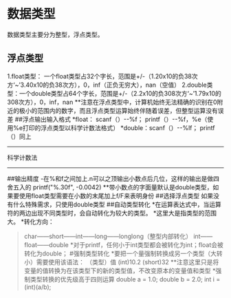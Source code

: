 # 数据类型
数据类型主要分为整型，浮点类型。
## 浮点类型
1.float类型： 一个float类型占32个字长，范围是+/-（1.20x10的负38次方‘~’3.40x10的负38次方），0，inf（正负无穷大），nan（空值）
2.double类型：一个double类型占64个字长，范围是+/-（2.2x10的负308次方‘~’1.79x10的308次方），0，inf，nan
**注意在浮点类型中，计算机始终无法精确的识别在0附近的极小的范围内的数字，而且浮点类型运算始终伴随着误差，但整型运算没有误差
##浮点输出输入格式
*float： scanf（）--%f；  printf（）--%f，%e（使用%e打印的浮点类型以科学计数法格式）
*double：scanf（）--%lf； printf（）同上
***
科学计数法
***
##输出精度
-在%和f之间加上.n可以之顶输出小数点后几位，这样的输出是做四舍五入的
  printf("%.30f", -0.0042)
**带小数点的字面量默认是double类型，如果要使用float类型需要在小数的末尾加上f/F来表明身份
##选择浮点类型
如果没有什么特殊需求，只使用double类型
##自动类型转化
*在运算表达式中，当运算符的两边出现不同类型时，会自动转化为较大的类型。
*这里大是指类型的范围大。
*转化方向：
>char——short——int——long——longlong（整型内部转化）
>int——float——double
*对于printf，任何小于int类型都会被转化为int；float会被转化为double；
#强制类型转化
*要把一个量强制转换成另一个类型（大转小）需要使用该语法：  （类型）值
  (int)10.2
  (short)32
**注意这里只是将变量的值转换为在该类型下的新的类型值，不改变原本的变量值和类型
*强制类型转换的优先级高于四则运算
  double a = 1.0;
  double b = 2.0;
  int i = (int)(a/b);










